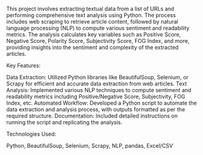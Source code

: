 This project involves extracting textual data from a list of URLs and performing comprehensive text analysis using Python. The process includes web scraping to retrieve article content, followed by natural language processing (NLP) to compute various sentiment and readability metrics. The analysis calculates key variables such as Positive Score, Negative Score, Polarity Score, Subjectivity Score, FOG Index, and more, providing insights into the sentiment and complexity of the extracted articles.

Key Features:

Data Extraction: Utilized Python libraries like BeautifulSoup, Selenium, or Scrapy for efficient and accurate data extraction from web articles.
Text Analysis: Implemented various NLP techniques to compute sentiment and readability metrics including Positive/Negative Score, Subjectivity, FOG Index, etc.
Automated Workflow: Developed a Python script to automate the data extraction and analysis process, with outputs formatted as per the required structure.
Documentation: Included detailed instructions on running the script and replicating the analysis.


Technologies Used:

Python, BeautifulSoup, Selenium, Scrapy, NLP, pandas, Excel/CSV
